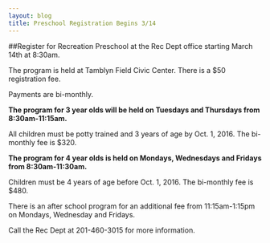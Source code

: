 ```yaml
---
layout: blog
title: Preschool Registration Begins 3/14
---
```


##Register for Recreation Preschool at the Rec Dept office starting March 14th at 8:30am.

The program is held at Tamblyn Field Civic Center. There is a $50 registration fee. 

Payments are bi-monthly. 


**The program for 3 year olds will be held on Tuesdays and Thursdays from 8:30am-11:15am.** 

All children must be potty trained and 3 years of age by Oct. 1, 2016. 
The bi-monthly fee is $320.

**The program for 4 year olds is held on Mondays, Wednesdays and Fridays from 8:30am-11:30am.** 

Children must be 4 years of age before Oct. 1, 2016. The bi-monthly fee is $480.

There is an after school program for an additional fee from 11:15am-1:15pm on Mondays, Wednesday and Fridays. 

Call the Rec Dept at 201-460-3015 for more information.
